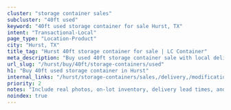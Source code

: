 ```yaml
---
cluster: "storage container sales"
subcluster: "40ft used"
keyword: "40ft used storage container for sale Hurst, TX"
intent: "Transactional-Local"
page_type: "Location-Product"
city: "Hurst, TX"
title_tag: "Hurst 40ft storage container for sale | LC Container"
meta_description: "Buy used 40ft storage container sale with local delivery in Hurst, TX. LC Container — local Since 2003. Request a fast quote today."
url_slug: "/hurst/buy/40ft/storage-containers/used"
h1: "Buy 40ft used storage container in Hurst"
internal_links: "/hurst/storage-containers/sales,/delivery,/modifications"
priority: 2
notes: "Include real photos, on-lot inventory, delivery lead times, and financing info."
noindex: true
---
```


<!-- TODO: Add unique city/inventory copy, images, and internal links here. -->
